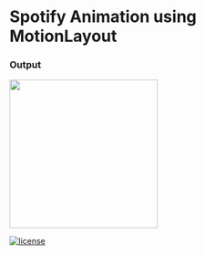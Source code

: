 # Spotify Animation using MotionLayout

### Output
<img src="/screenies/stopify.gif" width="260">

[![license](https://img.shields.io/github/license/DAVFoundation/captain-n3m0.svg?style=flat-square)](https://github.com/mjmanaog/foodbuddy/blob/master/LICENSE)
